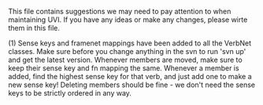 This file contains suggestions we may need to pay attention to when maintaining UVI. If you have any ideas or make any changes, please wirte them in this file.

(1) Sense keys and framenet mappings have been added to all the VerbNet classes. Make sure before you change anything in the svn to run 'svn up' and get the latest version. Whenever members are moved, make sure to keep their sense key and fn mapping the same. Whenever a member is added, find the highest sense key for that verb, and just add one to make a new sense key! Deleting members should be fine - we don't need the sense keys to be strictly ordered in any way. 

